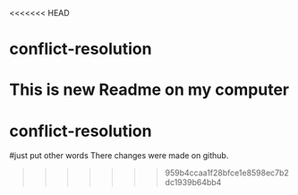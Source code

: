 <<<<<<< HEAD

# conflict-resolution
This is new Readme on my computer
=======
# conflict-resolution
#just put other words
There changes were made on github.
>>>>>>> 959b4ccaa1f28bfce1e8598ec7b2dc1939b64bb4
